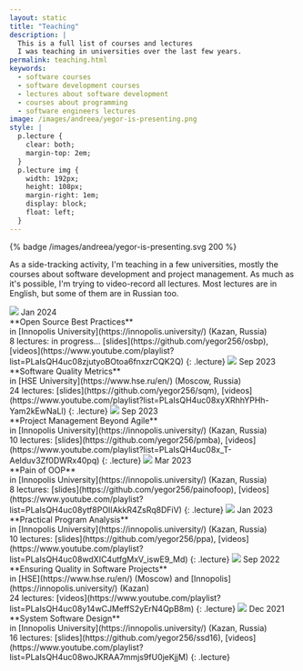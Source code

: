 ```yaml
---
layout: static
title: "Teaching"
description: |
  This is a full list of courses and lectures 
  I was teaching in universities over the last few years.
permalink: teaching.html
keywords:
  - software courses
  - software development courses
  - lectures about software development
  - courses about programming
  - software engineers lectures
image: /images/andreea/yegor-is-presenting.png
style: |
  p.lecture {
    clear: both;
    margin-top: 2em;
  }
  p.lecture img {
    width: 192px;
    height: 108px;
    margin-right: 1em;
    display: block;
    float: left;
  }
---
```


{% badge /images/andreea/yegor-is-presenting.svg 200 %}

As a side-tracking activity, I'm teaching in a few universities,
mostly the courses about software development and project management.
As much as it's possible, I'm trying to video-record all lectures.
Most lectures are in English, but some of them are in Russian too.

<img src="http://img.youtube.com/vi/jYeZuaLt7nI/maxresdefault.jpg" class="lecture"/>
Jan 2024<br/>
**Open Source Best Practices**<br/>
in [Innopolis University](https://innopolis.university/) (Kazan, Russia)<br/>
8 lectures: in progress...
[slides](https://github.com/yegor256/osbp),
[videos](https://www.youtube.com/playlist?list=PLaIsQH4uc08zjutyoBOtoa6fnxzrCQK2Q)
{: .lecture}

<img src="http://img.youtube.com/vi/q9Gr2xguP5I/maxresdefault.jpg" class="lecture"/>
Sep 2023<br/>
**Software Quality Metrics**<br/>
in [HSE University](https://www.hse.ru/en/) (Moscow, Russia)<br/>
24 lectures:
[slides](https://github.com/yegor256/sqm),
[videos](https://www.youtube.com/playlist?list=PLaIsQH4uc08xyXRhhYPHh-Yam2kEwNaLl)
{: .lecture}

<img src="http://img.youtube.com/vi/N1SOZ-vKgzQ/maxresdefault.jpg" class="lecture"/>
Sep 2023<br/>
**Project Management Beyond Agile**<br/>
in [Innopolis University](https://innopolis.university/) (Kazan, Russia)<br/>
10 lectures:
[slides](https://github.com/yegor256/pmba),
[videos](https://www.youtube.com/playlist?list=PLaIsQH4uc08x_T-Aelduv3Zf0DWRx40pq)
{: .lecture}

<img src="http://img.youtube.com/vi/8FPU_N3LxqA/maxresdefault.jpg" class="lecture"/>
Mar 2023<br/>
**Pain of OOP**<br/>
in [Innopolis University](https://innopolis.university/) (Kazan, Russia)<br/>
8 lectures:
[slides](https://github.com/yegor256/painofoop),
[videos](https://www.youtube.com/playlist?list=PLaIsQH4uc08ytf8POIIAkkR4ZsRq8DFiV)
{: .lecture}

<img src="http://img.youtube.com/vi/rsoPqA1CYmE/maxresdefault.jpg" class="lecture"/>
Jan 2023<br/>
**Practical Program Analysis**<br/>
in [Innopolis University](https://innopolis.university/) (Kazan, Russia)<br/>
10 lectures:
[slides](https://github.com/yegor256/ppa),
[videos](https://www.youtube.com/playlist?list=PLaIsQH4uc08wdXIC4utfgMxV_iswE9_Md)
{: .lecture}

<img src="http://img.youtube.com/vi/ZeraaVNW1mo/maxresdefault.jpg" class="lecture"/>
Sep 2022<br/>
**Ensuring Quality in Software Projects**<br/>
in [HSE](https://www.hse.ru/en/) (Moscow) and [Innopolis](https://innopolis.university/) (Kazan)<br/>
24 lectures:
[videos](https://www.youtube.com/playlist?list=PLaIsQH4uc08y14wCJMeffS2yErN4QpB8m)
{: .lecture}

<img src="http://img.youtube.com/vi/SisRFSKI4iI/maxresdefault.jpg" class="lecture"/>
Dec 2021<br/>
**System Software Design**<br/>
in [Innopolis University](https://innopolis.university/) (Kazan, Russia)<br/>
16 lectures:
[slides](https://github.com/yegor256/ssd16),
[videos](https://www.youtube.com/playlist?list=PLaIsQH4uc08woJKRAA7mmjs9fU0jeKjjM)
{: .lecture}

